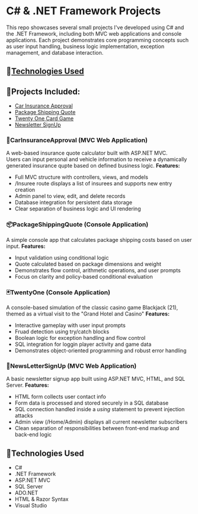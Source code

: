 # C# & .NET Framework Projects
This repo showcases several small projects I've developed using C# and the .NET Framework, including both MVC web applications and console applications. Each project demonstrates core programming concepts such as user input handling, business logic implementation, exception management, and database interaction.

## 🔧[Technologies Used](#technologies-used)
## 💾Projects Included:
- [Car Insurance Approval](#carinsuranceapproval-mvc-web-application)
- [Package Shipping Quote](#packageshippingquote-console-application)
- [Twenty One Card Game](#twentyone-console-application)
- [Newsletter SignUp](#newslettersignup-mvc-web-application)

### 🚗CarInsuranceApproval (MVC Web Application)
A web-based insurance quote calculator built with ASP.NET MVC.
<br> Users can input personal and vehicle information to receive a dynamically generated insurance qupte based on defined business logic.
**Features:**
- Full MVC structure with controllers, views, and models
- /Insuree route displays a list of insurees and supports new entry creation
- Admin panel to view, edit, and delete records
- Database integration for persistent data storage
- Clear separation of business logic and UI rendering

### 📦PackageShippingQuote (Console Application)
A simple console app that calculates package shipping costs based on user input.
**Features:**
- Input validation using conditional logic
- Quote calculated based on package dimensions and weight
- Demonstrates flow control, arithmetic operations, and user prompts
- Focus on clarity and policy-based conditional evaluation

### 🃏TwentyOne (Console Application)
A console-based simulation of the classic casino game Blackjack (21), themed as a virtual visit to the "Grand Hotel and Casino"
**Features:**
- Interactive gameplay with user input prompts
- Fruad detection using try/catch blocks
- Boolean logic for exception handling and flow control
- SQL integration for loggin player activity and game data
- Demonstrates object-oriented programming and robust error handling

### 📰NewsLetterSignUp (MVC Web Application)
A basic newsletter signup app built using ASP.NET MVC, HTML, and SQL Server.
**Features:**
- HTML form collects user contact info
- Form data is processed and stored securely in a SQL database
- SQL connection handled inside a *using* statement to prevent injection attacks
- Admin view (/Home/Admin) displays all current newsletter subscribers
- Clean separation of responsibilities between front-end markup and back-end logic


## 🔧Technologies Used
- C#
- .NET Framework
- ASP.NET MVC
- SQL Server
- ADO.NET
- HTML & Razor Syntax
- Visual Studio
